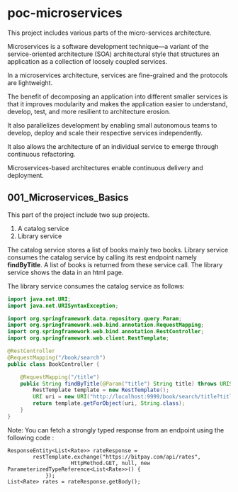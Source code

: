 # poc-microservices
This project includes various parts of the micro-services architecture. 

Microservices is a software development technique—a variant of the service-oriented architecture 
(SOA) architectural style that structures an application as a collection of loosely coupled services. 

In a microservices architecture, services are fine-grained and the protocols are lightweight. 

The benefit of decomposing an application into different smaller services is that it improves modularity and makes the application easier to understand, 
develop, test, and more resilient to architecture erosion. 

It also parallelizes development by enabling small autonomous teams to develop, deploy and scale their respective services independently.

It also allows the architecture of an individual service to emerge through continuous refactoring.

Microservices-based architectures enable continuous delivery and deployment.

## 001_Microservices_Basics

This part of the project include two sup projects.

1. A catalog service
2. Library service

The catalog service  stores a list of books mainly two books. Library service consumes the catalog service by calling its rest endpoint namely __findByTitle__.
A list of books is returned from these service call. The library service shows the data in an html page.

The library service consumes the catalog service as follows:

````java
import java.net.URI;
import java.net.URISyntaxException;

import org.springframework.data.repository.query.Param;
import org.springframework.web.bind.annotation.RequestMapping;
import org.springframework.web.bind.annotation.RestController;
import org.springframework.web.client.RestTemplate;

@RestController
@RequestMapping("/book/search")
public class BookController {

	@RequestMapping("/title")
	public String findByTitle(@Param("title") String title) throws URISyntaxException{
		RestTemplate template = new RestTemplate();
		URI uri = new URI("http://localhost:9999/book/search/title?title=" + title);
		return template.getForObject(uri, String.class);
	}
}
````

Note: You can fetch a strongly typed response from an endpoint using the following code :

````
ResponseEntity<List<Rate>> rateResponse =
        restTemplate.exchange("https://bitpay.com/api/rates",
                    HttpMethod.GET, null, new ParameterizedTypeReference<List<Rate>>() {
            });
List<Rate> rates = rateResponse.getBody();
````

